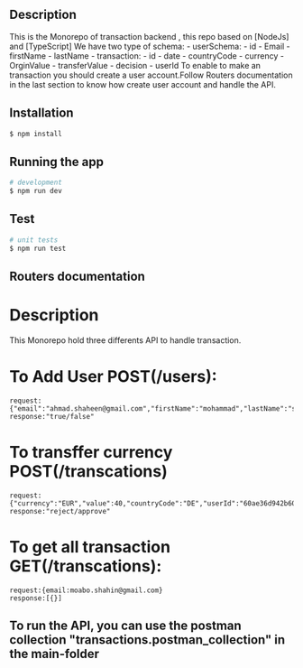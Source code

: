 ## Description
This is the Monorepo of transaction backend , this repo based on [NodeJs] and [TypeScript]
We have two type of schema:
    - userSchema:
        - id
        - Email
        - firstName
        - lastName
    - transaction:
        - id
        - date
        - countryCode
        - currency
        - OrginValue
        - transferValue
        - decision
        - userId
To enable to make an transaction you should create a user account.Follow Routers documentation in the last section to know how create user account and handle the API.
## Installation
```bash
$ npm install
```
## Running the app

```bash
# development
$ npm run dev
```

## Test
```bash
# unit tests
$ npm run test

```

## Routers documentation

# Description
This Monorepo hold three differents API to handle transaction.
# To Add User POST(/users):
    request:{"email":"ahmad.shaheen@gmail.com","firstName":"mohammad","lastName":"shahin"}
    response:"true/false"
# To transffer currency POST(/transcations)
    request:{"currency":"EUR","value":40,"countryCode":"DE","userId":"60ae36d942b6014a0800cda8"}
    response:"reject/approve"
# To get all transaction GET(/transcations):
    request:{email:moabo.shahin@gmail.com}
    response:[{}]

## To run the API, you can use the postman collection "transactions.postman_collection" in the main-folder

